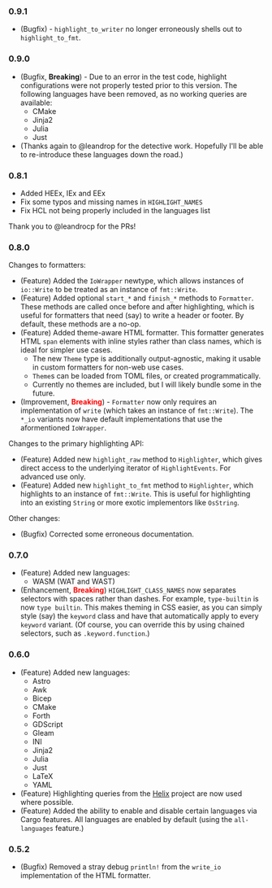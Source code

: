 ### 0.9.1
- (Bugfix) - `highlight_to_writer` no longer erroneously shells out to `highlight_to_fmt`.

### 0.9.0
- (Bugfix, **Breaking**) - Due to an error in the test code, highlight configurations were not properly tested prior to this version. The following languages have been removed, as no working queries are available:
    - CMake
    - Jinja2
    - Julia
    - Just
- (Thanks again to @leandrop for the detective work. Hopefully I'll be able to re-introduce these languages down the road.)

### 0.8.1
- Added HEEx, IEx and EEx
- Fix some typos and missing names in `HIGHLIGHT_NAMES`
- Fix HCL not being properly included in the languages list

Thank you to @leandrocp for the PRs!

### 0.8.0
Changes to formatters:
- (Feature) Added the `IoWrapper` newtype, which allows instances of `io::Write` to be treated as an instance of `fmt::Write`.
- (Feature) Added optional `start_*` and `finish_*` methods to `Formatter`. These methods are called once before and after highlighting, which is useful for formatters that need (say) to write a header or footer. By default, these methods are a no-op.
- (Feature) Added theme-aware HTML formatter. This formatter generates HTML `span` elements with inline styles rather than class names, which is ideal for simpler use cases.
  - The new `Theme` type is additionally output-agnostic, making it usable in custom formatters for non-web use cases.
  - `Theme`s can be loaded from TOML files, or created programmatically.
  - Currently no themes are included, but I will likely bundle some in the future.
- (Improvement, <b style="color: #ff0000;">Breaking</b>) - `Formatter` now only requires an implementation of `write` (which takes an instance of `fmt::Write`). The `*_io` variants now have default implementations that use the aformentioned `IoWrapper`.

Changes to the primary highlighting API:
- (Feature) Added new `highlight_raw` method to `Highlighter`, which gives direct access to the underlying iterator of `HighlightEvents`. For advanced use only.
- (Feature) Added new `highlight_to_fmt` method to `Highlighter`, which highlights to an instance of `fmt::Write`. This is useful for highlighting into an existing `String` or more exotic implementors like `OsString`.

Other changes:
- (Bugfix) Corrected some erroneous documentation.

### 0.7.0
- (Feature) Added new languages:
  - WASM (WAT and WAST)
- (Enhancement, <b style="color: #ff0000;">Breaking</b>) `HIGHLIGHT_CLASS_NAMES` now separates selectors with spaces rather than dashes. For example, `type-builtin` is now `type builtin`. This makes theming in CSS easier, as you can simply style (say) the `keyword` class and have that automatically apply to every `keyword` variant. (Of course, you can override this by using chained selectors, such as `.keyword.function`.)

###  0.6.0
- (Feature) Added new languages:
  - Astro
  - Awk
  - Bicep
  - CMake
  - Forth
  - GDScript
  - Gleam
  - INI
  - Jinja2
  - Julia
  - Just
  - LaTeX
  - YAML
- (Feature) Highlighting queries from the [Helix](https://github.com/helix-editor/helix/) project are now used where possible.
- (Feature) Added the ability to enable and disable certain languages via Cargo features. All languages are enabled by default (using the `all-languages` feature.)

### 0.5.2
- (Bugfix) Removed a stray debug `println!` from the `write_io` implementation of the HTML formatter.
